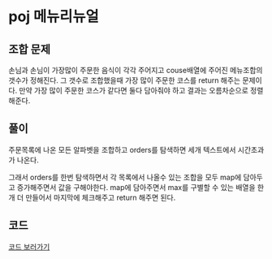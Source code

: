# poj 메뉴리뉴얼

## 조합 문제
손님과 손님이 가장많이 주문한 음식이 각각 주어지고 couse배열에 주어진 메뉴조합의 갯수가 정해진다.
그 갯수로 조합했을때 가장 많이 주문한 코스를 return 해주는 문제이다.
만약 가장 많이 주문한 코스가 같다면 둘다 담아줘야 하고 결과는 오름차순으로 정렬해준다.


## 풀이
주문목록에 나온 모든 알파벳을 조합하고 orders를 탐색하면 세개 텍스트에서 시간초과가 나온다.<br/>

그래서 orders를 한번 탐색하면서 각 목록에서 나올수 있는 조합을 모두 map에 담아두고 증가해주면서 값을 구해야한다.
map에 담아주면서 max를 구별할 수 있는 배열을 한개 더 만들어서 마지막에 체크해주고 return 해주면 된다.





## 코드
[코드 보러가기](./poj92345.cpp)

